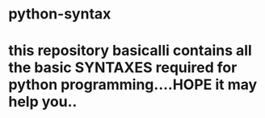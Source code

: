 # python-syntax

# this repository basicalli contains all the basic SYNTAXES required for python programming....HOPE it may help you..
